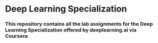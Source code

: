 # Deep Learning Specialization

### This repository contains all the lab assignments for the Deep Learning Specialization offered by deeplearning.ai via Coursera
